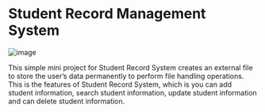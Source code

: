 # Student Record Management System
![image](https://user-images.githubusercontent.com/81295980/114642096-ebf94c80-9cf0-11eb-88c8-e3a865f1cc61.png)


This simple mini project for Student Record System creates an external file to store the user’s data permanently to perform file handling operations. This is the features of Student Record System, which is you can add student information, search student information, update student information and can delete student information.
